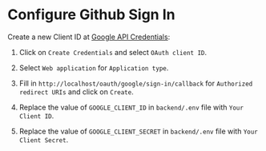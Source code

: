 # Configure Github Sign In

Create a new Client ID at
   [Google API Credentials](https://console.developers.google.com/apis/credentials):

1. Click on `Create Credentials` and select `OAuth client ID`.

1. Select `Web application` for `Application type`.

1. Fill in `http://localhost/oauth/google/sign-in/callback` for `Authorized redirect URIs` and click on `Create`.
 
1. Replace the value of `GOOGLE_CLIENT_ID` in `backend/.env` file with `Your Client ID`.
1. Replace the value of `GOOGLE_CLIENT_SECRET` in `backend/.env` file with
   `Your Client Secret`.